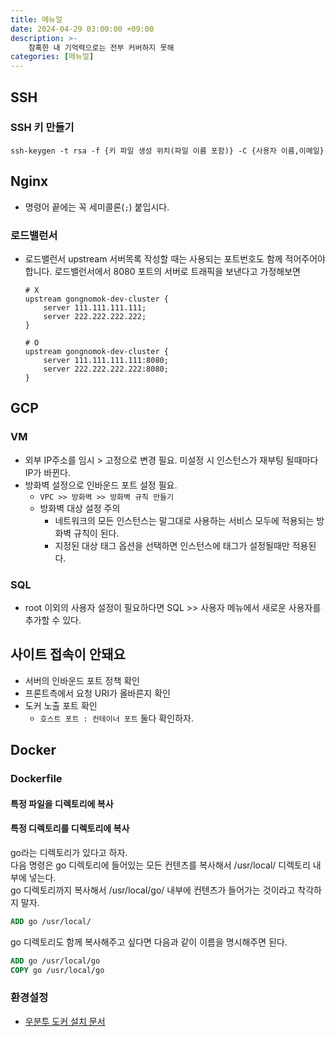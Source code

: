 ```yaml
---
title: 메뉴얼
date: 2024-04-29 03:00:00 +09:00
description: >-
    참혹한 내 기억력으로는 전부 커버하지 못해
categories: [메뉴얼]
---
```


## SSH
### SSH 키 만들기
```
ssh-keygen -t rsa -f {키 파일 생성 위치(파일 이름 포함)} -C {사용자 이름,이메일}
```

## Nginx
- 명령어 끝에는 꼭 세미콜론(`;`) 붙입시다.

### 로드밸런서
- 로드밸런서 upstream 서버목록 작성할 때는 사용되는 포트번호도 함께 적어주어야합니다. 로드밸런서에서 8080 포트의 서버로 트래픽을 보낸다고 가정해보면
    ```
    # X
    upstream gongnomok-dev-cluster {
        server 111.111.111.111; 
        server 222.222.222.222; 
    }

    # O
    upstream gongnomok-dev-cluster {
        server 111.111.111.111:8080;
        server 222.222.222.222:8080;
    }
    ```

## GCP
### VM
- 외부 IP주소를 임시 > 고정으로 변경 필요. 미설정 시 인스턴스가 재부팅 될때마다 IP가 바뀐다.
- 방화벽 설정으로 인바운드 포트 설정 필요.
    - `VPC >> 방화벽 >> 방화벽 규칙 만들기`
    - 방화벽 대상 설정 주의
        - 네트워크의 모든 인스턴스는 말그대로 사용하는 서비스 모두에 적용되는 방화벽 규칙이 된다.
        - 지정된 대상 태그 옵션을 선택하면 인스턴스에 태그가 설정될때만 적용된다.

### SQL
- root 이외의 사용자 설정이 필요하다면 SQL >> 사용자 메뉴에서 새로운 사용자를 추가할 수 있다.

## 사이트 접속이 안돼요
- 서버의 인바운드 포트 정책 확인
- 프론트측에서 요청 URI가 올바른지 확인
- 도커 노출 포트 확인
    - `호스트 포트 : 컨테이너 포트` 둘다 확인하자.

## Docker

### Dockerfile
#### 특정 파일을 디렉토리에 복사

#### 특정 디렉토리를 디렉토리에 복사
go라는 디렉토리가 있다고 하자.<br>
다음 명령은 go 디렉토리에 들어있는 모든 컨텐츠를 복사해서 /usr/local/ 디렉토리 내부에 넣는다.<br>
go 디렉토리까지 복사해서 /usr/local/go/ 내부에 컨텐츠가 들어가는 것이라고 착각하지 말자.
```dockerfile
ADD go /usr/local/
```

go 디렉토리도 함께 복사해주고 싶다면 다음과 같이 이름을 명시해주면 된다.
```dockerfile
ADD go /usr/local/go
COPY go /usr/local/go
```

### 환경설정
- [우분투 도커 설치 문서](https://docs.docker.com/engine/install/ubuntu/)